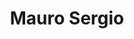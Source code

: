 ---
title: "Mauro Sergio"
url: /ciudad-autonoma-de-buenos-aires/mauro-sergio-viamonte/
shop: Kleidung
---
